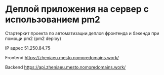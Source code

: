 # Деплой приложения на сервер с использованием pm2

Стартеркит проекта по автоматизации деплоя фронтенда и бэкенда при помощи pm2 (pm2 deploy)

IP адрес 51.250.84.75

Frontend https://zheniaeu.mesto.nomoredomains.work/

Backend https://api.zheniaeu.mesto.nomoredomains.work/
